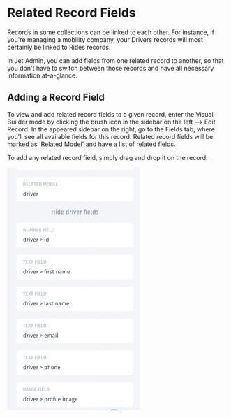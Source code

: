 # Related Record Fields

Records in some collections can be linked to each other. For instance, if you're managing a mobility company, your Drivers records will most certainly be linked to Rides records. 

In Jet Admin, you can add fields from one related record to another, so that you don't have to switch between those records and have all necessary information at-a-glance. 

## Adding a Record Field

To view and add related record fields to a given record, enter the Visual Builder mode by clicking the brush icon in the sidebar on the left ⟶ Edit Record. In the appeared sidebar on the right, go to the Fields tab, where you'll see all available fields for this record. Related record fields will be marked as 'Related Model' and have a list of related fields.

To add any related record field, simply drag and drop it on the record. 

![](../../.gitbook/assets/image%20%2889%29.png)

